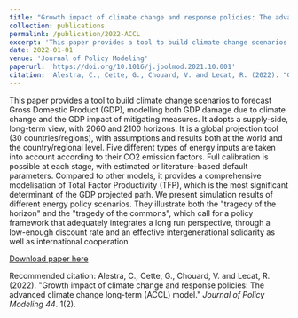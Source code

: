 ```yaml
---
title: "Growth impact of climate change and response policies: The advanced climate change long-term (ACCL) model."
collection: publications
permalink: /publication/2022-ACCL
excerpt: 'This paper provides a tool to build climate change scenarios to forecast Gross Domestic Product (GDP), modelling both GDP damage due to climate change and the GDP impact of mitigating measures. It adopts a supply-side, long-term view, with 2060 and 2100 horizons. It is a global projection tool (30 countries/regions), with assumptions and results both at the world and the country/regional level. Five different types of energy inputs are taken into account according to their CO2 emission factors. Full calibration is possible at each stage, with estimated or literature-based default parameters. Compared to other models, it provides a comprehensive modelisation of Total Factor Productivity (TFP), which is the most significant determinant of the GDP projected path. We present simulation results of different energy policy scenarios. They illustrate both the "tragedy of the horizon" and the "tragedy of the commons", which call for a policy framework that adequately integrates a long run perspective, through a low-enough discount rate and an effective intergenerational solidarity as well as international cooperation.'
date: 2022-01-01
venue: 'Journal of Policy Modeling'
paperurl: 'https://doi.org/10.1016/j.jpolmod.2021.10.001'
citation: 'Alestra, C., Cette, G., Chouard, V. and Lecat, R. (2022). "Growth impact of climate change and response policies: The advanced climate change long-term (ACCL) model." <i>Journal of Policy Modeling 44</i>. 1(2).'
---
```

This paper provides a tool to build climate change scenarios to forecast Gross Domestic Product (GDP), modelling both GDP damage due to climate change and the GDP impact of mitigating measures. It adopts a supply-side, long-term view, with 2060 and 2100 horizons. It is a global projection tool (30 countries/regions), with assumptions and results both at the world and the country/regional level. Five different types of energy inputs are taken into account according to their CO2 emission factors. Full calibration is possible at each stage, with estimated or literature-based default parameters. Compared to other models, it provides a comprehensive modelisation of Total Factor Productivity (TFP), which is the most significant determinant of the GDP projected path. We present simulation results of different energy policy scenarios. They illustrate both the "tragedy of the horizon" and the "tragedy of the commons", which call for a policy framework that adequately integrates a long run perspective, through a low-enough discount rate and an effective intergenerational solidarity as well as international cooperation.

[Download paper here](https://doi.org/10.1016/j.jpolmod.2021.10.001)

Recommended citation: Alestra, C., Cette, G., Chouard, V. and Lecat, R. (2022). "Growth impact of climate change and response policies: The advanced climate change long-term (ACCL) model." <i>Journal of Policy Modeling 44</i>. 1(2).
